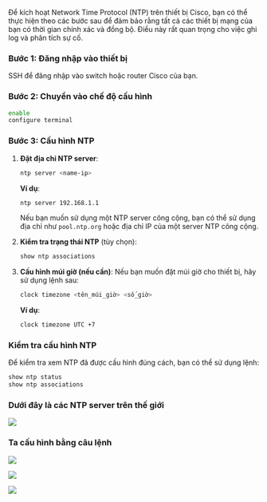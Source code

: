 Để kích hoạt Network Time Protocol (NTP) trên thiết bị Cisco, bạn có thể thực hiện theo các bước sau để đảm bảo rằng tất cả các thiết bị mạng của bạn có thời gian chính xác và đồng bộ. Điều này rất quan trọng cho việc ghi log và phân tích sự cố.

### Bước 1: Đăng nhập vào thiết bị

 SSH để đăng nhập vào switch hoặc router Cisco của bạn.

### Bước 2: Chuyển vào chế độ cấu hình

```bash
enable
configure terminal
```

### Bước 3: Cấu hình NTP

1. **Đặt địa chỉ NTP server**:
   ```bash
   ntp server <name-ip>
   ```

   **Ví dụ**:
   ```bash
   ntp server 192.168.1.1
   ```

   Nếu bạn muốn sử dụng một NTP server công cộng, bạn có thể sử dụng địa chỉ như `pool.ntp.org` hoặc địa chỉ IP của một server NTP công cộng.

2. **Kiểm tra trạng thái NTP** (tùy chọn):
   ```bash
   show ntp associations
   ```

3. **Cấu hình múi giờ (nếu cần)**:
   Nếu bạn muốn đặt múi giờ cho thiết bị, hãy sử dụng lệnh sau:
   ```bash
   clock timezone <tên_múi_giờ> <số_giờ>
   ```

   **Ví dụ**:
   ```bash
   clock timezone UTC +7
   ```



### Kiểm tra cấu hình NTP

Để kiểm tra xem NTP đã được cấu hình đúng cách, bạn có thể sử dụng lệnh:

```bash
show ntp status
show ntp associations
```

### Dưới đây là các NTP server trên thế giới  
![](https://img001.prntscr.com/file/img001/f-sdQx_CRWWlb3sJw1JVsQ.png)
### Ta cấu hình bằng câu lệnh
![](https://img001.prntscr.com/file/img001/6vKXNJBVSUeWTmbvVya-_A.png)

![](https://img001.prntscr.com/file/img001/5JyFfOBsTTuSFP0kvYp5QA.png)

![](https://img001.prntscr.com/file/img001/W64t2f6jS8q2JAi3bEDGCw.png)

